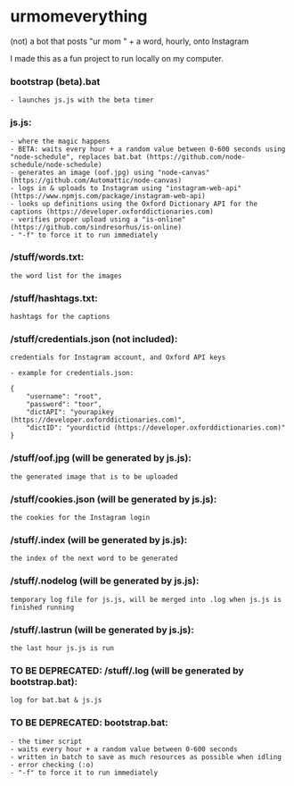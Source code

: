 # urmomeverything
(not) a bot that posts "ur mom " + a word, hourly, onto Instagram

I made this as a fun project to run locally on my computer.

### bootstrap (beta).bat
	- launches js.js with the beta timer

### js.js:
	- where the magic happens
	- BETA: waits every hour + a random value between 0-600 seconds using "node-schedule", replaces bat.bat (https://github.com/node-schedule/node-schedule)
	- generates an image (oof.jpg) using "node-canvas" (https://github.com/Automattic/node-canvas)
	- logs in & uploads to Instagram using "instagram-web-api" (https://www.npmjs.com/package/instagram-web-api)
	- looks up definitions using the Oxford Dictionary API for the captions (https://developer.oxforddictionaries.com)
	- verifies proper upload using a "is-online" (https://github.com/sindresorhus/is-online)
	- "-f" to force it to run immediately

### /stuff/words.txt:
	the word list for the images

### /stuff/hashtags.txt:
	hashtags for the captions
	
### /stuff/credentials.json (not included):
	credentials for Instagram account, and Oxford API keys 
	
	- example for credentials.json:
	
	{ 
		"username": "root",
		"password": "toor",
		"dictAPI": "yourapikey (https://developer.oxforddictionaries.com)",
		"dictID": "yourdictid (https://developer.oxforddictionaries.com)"
	}

### /stuff/oof.jpg (will be generated by js.js):
	the generated image that is to be uploaded
	
### /stuff/cookies.json (will be generated by js.js):
	the cookies for the Instagram login
	
### /stuff/.index (will be generated by js.js):
	the index of the next word to be generated
	
### /stuff/.nodelog (will be generated by js.js):
	temporary log file for js.js, will be merged into .log when js.js is finished running

### /stuff/.lastrun (will be generated by js.js):
	the last hour js.js is run
	
### TO BE DEPRECATED: /stuff/.log (will be generated by bootstrap.bat):
	log for bat.bat & js.js
	
### TO BE DEPRECATED: bootstrap.bat: 
	- the timer script
	- waits every hour + a random value between 0-600 seconds
	- written in batch to save as much resources as possible when idling
	- error checking (:o)
	- "-f" to force it to run immediately


